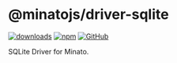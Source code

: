 # @minatojs/driver-sqlite

[![downloads](https://img.shields.io/npm/dm/@minatojs/driver-sqlite?style=flat-square)](https://www.npmjs.com/package/@minatojs/driver-sqlite)
[![npm](https://img.shields.io/npm/v/@minatojs/driver-sqlite?style=flat-square)](https://www.npmjs.com/package/@minatojs/driver-sqlite)
[![GitHub](https://img.shields.io/github/license/shigma/minato?style=flat-square)](https://github.com/shigma/minato/blob/master/LICENSE)

SQLite Driver for Minato.
